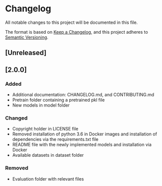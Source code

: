# Changelog
All notable changes to this project will be documented in this file.

The format is based on [Keep a Changelog](https://keepachangelog.com/en/1.0.0/),
and this project adheres to [Semantic Versioning](https://semver.org/spec/v2.0.0.html).

## [Unreleased]

## [2.0.0]
### Added
- Additional documentation: CHANGELOG.md, and CONTRIBUTING.md
- Pretrain folder containing a pretrained pkl file
- New models in model folder

### Changed
- Copyright holder in LICENSE file
- Removed installation of python 3.6 in Docker images and installation of dependencies via the requirements.txt file
- README file with the newly implemented models and installation via Docker
- Available datasets in dataset folder

### Removed
- Evaluation folder with relevant files